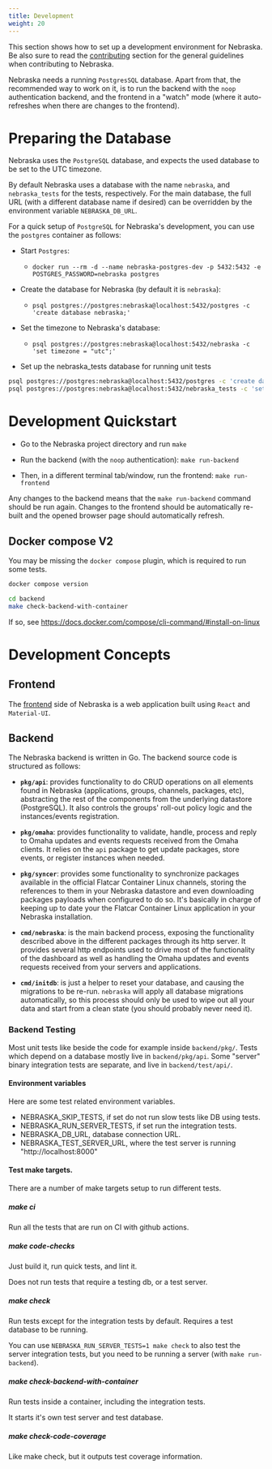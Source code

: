 ```yaml
---
title: Development
weight: 20
---
```


This section shows how to set up a development environment for Nebraska.
Be also sure to read the [contributing](./contributing) section for the
general guidelines when contributing to Nebraska.

Nebraska needs a running `PostgresSQL` database. Apart from that, the
recommended way to work on it, is to run the backend with the `noop`
authentication backend, and the frontend in a "watch" mode (where it
auto-refreshes when there are changes to the frontend).

# Preparing the Database

Nebraska uses the `PostgreSQL` database, and expects the used
database to be set to the UTC timezone.

By default Nebraska uses a database with the name `nebraska`, and
`nebraska_tests` for the tests, respectively. For the main database, the full
URL (with a different database name if desired) can be overridden by the
environment variable `NEBRASKA_DB_URL`.

For a quick setup of `PostgreSQL` for Nebraska's development, you can use
the `postgres` container as follows:

- Start `Postgres`:
    - `docker run --rm -d --name nebraska-postgres-dev -p 5432:5432 -e POSTGRES_PASSWORD=nebraska postgres`

- Create the database for Nebraska (by default it is `nebraska`):
    - `psql postgres://postgres:nebraska@localhost:5432/postgres -c 'create database nebraska;'`

- Set the timezone to Nebraska's database:
    - `psql postgres://postgres:nebraska@localhost:5432/nebraska -c 'set timezone = "utc";'`

- Set up the nebraska_tests database for running unit tests

```bash
psql postgres://postgres:nebraska@localhost:5432/postgres -c 'create database nebraska_tests;'
psql postgres://postgres:nebraska@localhost:5432/nebraska_tests -c 'set timezone = "utc";'
```

# Development Quickstart

- Go to the Nebraska project directory and run `make`

- Run the backend (with the `noop` authentication): `make run-backend`

- Then, in a different terminal tab/window, run the frontend: `make run-frontend`

Any changes to the backend means that the `make run-backend` command should be
run again. Changes to the frontend should be automatically re-built and the
opened browser page should automatically refresh.

## Docker compose V2

You may be missing the `docker compose` plugin, which is required to run some tests.

```bash
docker compose version

cd backend
make check-backend-with-container
```

If so, see https://docs.docker.com/compose/cli-command/#install-on-linux

# Development Concepts

## Frontend

The [frontend](https://github.com/kinvolk/nebraska/tree/main/frontend) side of Nebraska is a web application built using `React` and `Material-UI`.

## Backend

The Nebraska backend is written in Go. The backend source code is structured as follows:

- **`pkg/api`**: provides functionality to do CRUD operations on all elements found in Nebraska (applications, groups, channels, packages, etc), abstracting the rest of the components from the underlying datastore (PostgreSQL). It also controls the groups' roll-out policy logic and the instances/events registration.

- **`pkg/omaha`**: provides functionality to validate, handle, process and reply to Omaha updates and events requests received from the Omaha clients. It relies on the `api` package to get update packages, store events, or register instances when needed.

- **`pkg/syncer`**: provides some functionality to synchronize packages available in the official Flatcar Container Linux channels, storing the references to them in your Nebraska datastore and even downloading packages payloads when configured to do so. It's basically in charge of keeping up to date your the Flatcar Container Linux application in your Nebraska installation.

- **`cmd/nebraska`**: is the main backend process, exposing the functionality described above in the different packages through its http server. It provides several http endpoints used to drive most of the functionality of the dashboard as well as handling the Omaha updates and events requests received from your servers and applications.

- **`cmd/initdb`**: is just a helper to reset your database, and causing the migrations to be re-run. `nebraska` will apply all database migrations automatically, so this process should only be used to wipe out all your data and start from a clean state (you should probably never need it).


### Backend Testing

Most unit tests like beside the code for example inside `backend/pkg/`.
Tests which depend on a database mostly live in `backend/pkg/api`.
Some "server" binary integration tests are separate, and live in `backend/test/api/`.

#### Environment variables

Here are some test related environment variables.

- NEBRASKA_SKIP_TESTS, if set do not run slow tests like DB using tests.
- NEBRASKA_RUN_SERVER_TESTS, if set run the integration tests.
- NEBRASKA_DB_URL, database connection URL.
- NEBRASKA_TEST_SERVER_URL, where the test server is running "http://localhost:8000"

#### Test make targets.

There are a number of make targets setup to run different tests.

##### make ci

Run all the tests that are run on CI with github actions.

##### make code-checks

Just build it, run quick tests, and lint it.

Does not run tests that require a testing db, or a test server.

##### make check

Run tests except for the integration tests by default. Requires a test database to be running.

You can use `NEBRASKA_RUN_SERVER_TESTS=1 make check` to also test the server integration tests, 
but you need to be running a server (with `make run-backend`).

##### make check-backend-with-container

Run tests inside a container, including the integration tests.

It starts it's own test server and test database.

##### make check-code-coverage

Like make check, but it outputs test coverage information.

